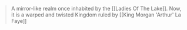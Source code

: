 > A mirror-like realm once inhabited by the [[Ladies Of The Lake]].  Now, it is a warped and twisted Kingdom ruled by [[King Morgan 'Arthur' La Faye]]